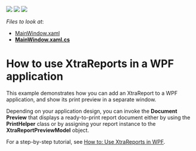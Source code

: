 <!-- default badges list -->
![](https://img.shields.io/endpoint?url=https://codecentral.devexpress.com/api/v1/VersionRange/128604280/10.1.5%2B)
[![](https://img.shields.io/badge/Open_in_DevExpress_Support_Center-FF7200?style=flat-square&logo=DevExpress&logoColor=white)](https://supportcenter.devexpress.com/ticket/details/E2222)
[![](https://img.shields.io/badge/📖_How_to_use_DevExpress_Examples-e9f6fc?style=flat-square)](https://docs.devexpress.com/GeneralInformation/403183)
<!-- default badges end -->
<!-- default file list -->
*Files to look at*:

* [MainWindow.xaml](./CS/MinimalisticReportPreviewDemo/MainWindow.xaml)
* **[MainWindow.xaml.cs](./CS/MinimalisticReportPreviewDemo/MainWindow.xaml.cs)**
<!-- default file list end -->
# How to use XtraReports in a WPF application


<p>This example demonstrates how you can add an XtraReport to a WPF application, and show its print preview in a separate window.</p><p>Depending on your application design, you can invoke the <strong>Document Preview</strong> that displays a ready-to-print report document either by using the <strong>PrintHelper</strong> class or by assigning your report instance to the <strong>XtraReportPreviewModel</strong> object.</p><p>For a step-by-step tutorial, see <a href="http://documentation.devexpress.com/#xtrareports/CustomDocument8304"><u>How to: Use XtraReports in WPF</u></a>.</p>

<br/>


